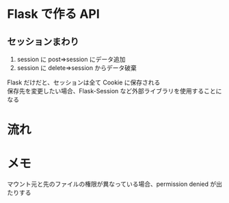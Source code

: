 # Flask で作る API

## セッションまわり

1. session に post=>session にデータ追加
1. session に delete=>session からデータ破棄

Flask だけだと、セッションは全て Cookie に保存される  
保存先を変更したい場合、Flask-Session など外部ライブラリを使用することになる

# 流れ

# メモ

マウント元と先のファイルの権限が異なっている場合、permission denied が出たりする
